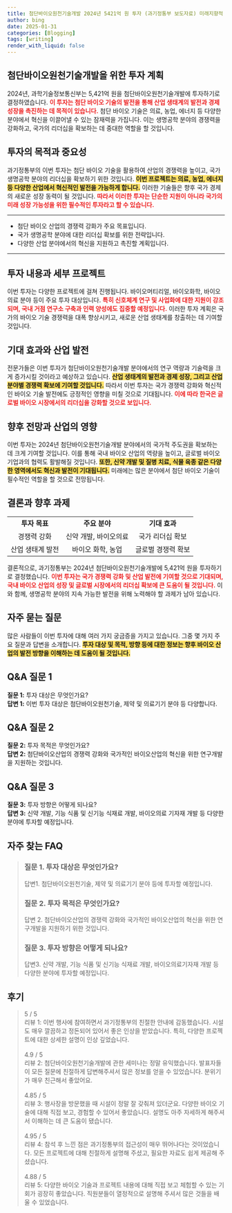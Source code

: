 ```yaml
---
title: 첨단바이오원천기술개발 2024년 5421억 원 투자 (과기정통부 보도자료) 미래지향적
author: bing
date: 2025-01-31
categories: [Blogging]
tags: [writing]
render_with_liquid: false
---
```



<h2 id='첨단바이오원천기술개발_투자_계획'>첨단바이오원천기술개발을 위한 투자 계획</h2>

<p>2024년, 과학기술정보통신부는 5,421억 원을 첨단바이오원천기술개발에 투자하기로 결정하였습니다. <b><span style="color: #ee2323;">이 투자는 첨단 바이오 기술의 발전을 통해 산업 생태계의 발전과 경제 성장을 촉진하는 데 목적이 있습니다.</span></b> 첨단 바이오 기술은 의료, 농업, 에너지 등 다양한 분야에서 혁신을 이끌어낼 수 있는 잠재력을 가집니다. 이는 생명공학 분야의 경쟁력을 강화하고, 국가의 리더십을 확보하는 데 중대한 역할을 할 것입니다.</p>

<h2 id='투자의_목적과_중요성'>투자의 목적과 중요성</h2>

<p>과기정통부의 이번 투자는 첨단 바이오 기술을 활용하여 산업의 경쟁력을 높이고, 국가 생명공학 분야의 리더십을 확보하기 위한 것입니다. <b><span style="background-color: #ffe066;">이번 프로젝트는 의료, 농업, 에너지 등 다양한 산업에서 혁신적인 발전을 가능하게 합니다.</span></b> 이러한 기술들은 향후 국가 경제의 새로운 성장 동력이 될 것입니다. <b><span style="color: #ee2323;">따라서 이러한 투자는 단순한 지원이 아니라 국가의 미래 성장 가능성을 위한 필수적인 투자라고 할 수 있습니다.</span></b></p>

<hr />

<ul>
    <li>첨단 바이오 산업의 경쟁력 강화가 주요 목표입니다.</li>
    <li>국가 생명공학 분야에 대한 리더십 확보를 위한 전략입니다.</li>
    <li>다양한 산업 분야에서의 혁신을 지원하고 촉진할 계획입니다.</li>
</ul>

<hr />

<h2 id='투자_내용과_세부_프로젝트'>투자 내용과 세부 프로젝트</h2>

<p>이번 투자는 다양한 프로젝트에 걸쳐 진행됩니다. 바이오머티리얼, 바이오화학, 바이오의료 분야 등이 주요 투자 대상입니다. <b><span style="color: #ee2323;">특히 신호체계 연구 및 사업화에 대한 지원이 강조되며, 국내 거점 연구소 구축과 인력 양성에도 집중할 예정입니다.</span></b> 이러한 투자 계획은 국가의 바이오 기술 경쟁력을 대폭 향상시키고, 새로운 산업 생태계를 창출하는 데 기여할 것입니다.</p>

<h2 id='기대효과와_산업_발전'>기대 효과와 산업 발전</h2>

<p>전문가들은 이번 투자가 첨단바이오원천기술개발 분야에서의 연구 역량과 기술력을 크게 증가시킬 것이라고 예상하고 있습니다. <b><span style="background-color: #ffe066;">산업 생태계의 발전과 경제 성장, 그리고 산업 분야별 경쟁력 확보에 기여할 것입니다.</span></b> 따라서 이번 투자는 국가 경쟁력 강화와 혁신적인 바이오 기술 발전에도 긍정적인 영향을 미칠 것으로 기대됩니다. <b><span style="color: #ee2323;">이에 따라 한국은 글로벌 바이오 시장에서의 리더십을 강화할 것으로 보입니다.</span></b></p>

<h2 id='향후_전망과_산업의_영향'>향후 전망과 산업의 영향</h2>

<p>이번 투자는 2024년 첨단바이오원천기술개발 분야에서의 국가적 주도권을 확보하는 데 크게 기여할 것입니다. 이를 통해 국내 바이오 산업의 역량을 높이고, 글로벌 바이오 기업과의 협력도 활발해질 것입니다. <b><span style="background-color: #ffe066;">또한, 신약 개발 및 질병 치료, 식물 육종 같은 다양한 영역에서도 혁신과 발전이 기대됩니다.</span></b> 미래에는 많은 분야에서 첨단 바이오 기술이 필수적인 역할을 할 것으로 전망됩니다.</p>

<h2 id='결론과_향후_과제'>결론과 향후 과제</h2>

<table>
    <tr>
        <td style="text-align: center; height: 17px;"><b>투자 목표</b></td>
        <td style="text-align: center; height: 17px;"><b>주요 분야</b></td>
        <td style="text-align: center; height: 17px;"><b>기대 효과</b></td>
    </tr>
    <tr>
        <td style="text-align: center; height: 17px;">경쟁력 강화</td>
        <td style="text-align: center; height: 17px;">신약 개발, 바이오의료</td>
        <td style="text-align: center; height: 17px;">국가 리더십 확보</td>
    </tr>
    <tr>
        <td style="text-align: center; height: 17px;">산업 생태계 발전</td>
        <td style="text-align: center; height: 17px;">바이오 화학, 농업</td>
        <td style="text-align: center; height: 17px;">글로벌 경쟁력 확보</td>
    </tr>
</table>

<p>결론적으로, 과기정통부는 2024년 첨단바이오원천기술개발에 5,421억 원을 투자하기로 결정했습니다. <b><span style="color: #ee2323;">이번 투자는 국가 경쟁력 강화 및 산업 발전에 기여할 것으로 기대되며, 국내 바이오 산업의 성장 및 글로벌 시장에서의 리더십 확보에 큰 도움이 될 것입니다.</span></b> 이와 함께, 생명공학 분야의 지속 가능한 발전을 위해 노력해야 할 과제가 남아 있습니다.</p>

<h2 id='자주_묻는_질문'>자주 묻는 질문</h2>

<p>많은 사람들이 이번 투자에 대해 여러 가지 궁금증을 가지고 있습니다. 그중 몇 가지 주요 질문과 답변을 소개합니다. <b><span style="background-color: #ffe066;">투자 대상 및 목적, 방향 등에 대한 정보는 향후 바이오 산업의 발전 방향을 이해하는 데 도움이 될 것입니다.</span></b></p>

<h2 id='QNA_질문_1'>Q&A 질문 1</h2>

<p><b>질문 1:</b> 투자 대상은 무엇인가요?<br>
<b>답변 1:</b> 이번 투자 대상은 첨단바이오원천기술, 제약 및 의료기기 분야 등 다양합니다.</p>

<h2 id='QNA_질문_2'>Q&A 질문 2</h2>

<p><b>질문 2:</b> 투자 목적은 무엇인가요?<br>
<b>답변 2:</b> 첨단바이오산업의 경쟁력 강화와 국가적인 바이오산업의 혁신을 위한 연구개발을 지원하는 것입니다.</p>

<h2 id='QNA_질문_3'>Q&A 질문 3</h2>

<p><b>질문 3:</b> 투자 방향은 어떻게 되나요?<br>
<b>답변 3:</b> 신약 개발, 기능 식품 및 신기능 식재료 개발, 바이오의료 기자재 개발 등 다양한 분야에 투자할 예정입니다.</p>


<h2 id='자주_찾는_FAQ'>자주 찾는 FAQ</h2>
<div itemscope="" itemtype="https://schema.org/FAQPage"> 
<blockquote> 
<div itemscope="" itemprop="mainEntity" itemtype="https://schema.org/Question"> 
<h3 itemprop="name">질문 1. 투자 대상은 무엇인가요?</h3> 
<div itemscope="" itemprop="acceptedAnswer" itemtype="https://schema.org/Answer"> 
<span itemprop="text"> 
<p>답변1. 첨단바이오원천기술, 제약 및 의료기기 분야 등에 투자할 예정입니다.</p> 
</span> 
</div> 
</div> 
<div itemscope="" itemprop="mainEntity" itemtype="https://schema.org/Question"> 
<h3 itemprop="name">질문 2. 투자 목적은 무엇인가요?</h3> 
<div itemscope="" itemprop="acceptedAnswer" itemtype="https://schema.org/Answer"> 
<span itemprop="text"> 
<p>답변 2. 첨단바이오산업의 경쟁력 강화와 국가적인 바이오산업의 혁신을 위한 연구개발을 지원하기 위한 것입니다.</p> 
</span> 
</div> 
</div> 
<div itemscope="" itemprop="mainEntity" itemtype="https://schema.org/Question"> 
<h3 itemprop="name">질문 3. 투자 방향은 어떻게 되나요?</h3> 
<div itemscope="" itemprop="acceptedAnswer" itemtype="https://schema.org/Answer"> 
<span itemprop="text"> 
<p>답변3. 신약 개발, 기능 식품 및 신기능 식재료 개발, 바이오의료기자재 개발 등 다양한 분야에 투자할 예정입니다.</p> 
</span> 
</div> 
</div> 
</blockquote> 
</div>
<h2 id='후기'>후기</h2>
<div itemscope itemtype="https://schema.org/Product">
  <blockquote>
  <div itemprop="review" itemscope itemtype="https://schema.org/Review">
      <div itemprop="reviewRating" itemscope itemtype="https://schema.org/Rating"> <span itemprop="ratingValue">5</span> / <span itemprop="bestRating">5</span> </div>
      <span itemprop="reviewBody">리뷰 1: 이번 행사에 참여하면서 과기정통부의 친절한 안내에 감동했습니다. 시설도 매우 깔끔하고 정돈되어 있어서 좋은 인상을 받았습니다. 특히, 다양한 프로젝트에 대한 상세한 설명이 인상 깊었습니다.</span>
  </div>
  <br>
  <div itemprop="review" itemscope itemtype="https://schema.org/Review">
      <div itemprop="reviewRating" itemscope itemtype="https://schema.org/Rating"> <span itemprop="ratingValue">4.9</span> / <span itemprop="bestRating">5</span> </div>
      <span itemprop="reviewBody">리뷰 2: 첨단바이오원천기술개발에 관한 세미나는 정말 유익했습니다. 발표자들이 모든 질문에 친절하게 답변해주셔서 많은 정보를 얻을 수 있었습니다. 분위기가 매우 친근해서 좋았어요.</span>
  </div>
  <br>
  <div itemprop="review" itemscope itemtype="https://schema.org/Review">
      <div itemprop="reviewRating" itemscope itemtype="https://schema.org/Rating"> <span itemprop="ratingValue">4.85</span> / <span itemprop="bestRating">5</span> </div>
      <span itemprop="reviewBody">리뷰 3: 행사장을 방문했을 때 시설이 정말 잘 갖춰져 있더군요. 다양한 바이오 기술에 대해 직접 보고, 경험할 수 있어서 좋았습니다. 설명도 아주 자세하게 해주셔서 이해하는 데 큰 도움이 됐습니다.</span>
  </div>
  <br>
  <div itemprop="review" itemscope itemtype="https://schema.org/Review">
      <div itemprop="reviewRating" itemscope itemtype="https://schema.org/Rating"> <span itemprop="ratingValue">4.95</span> / <span itemprop="bestRating">5</span> </div>
      <span itemprop="reviewBody">리뷰 4: 참석 후 느낀 점은 과기정통부의 접근성이 매우 뛰어나다는 것이었습니다. 모든 프로젝트에 대해 친절하게 설명해 주셨고, 필요한 자료도 쉽게 제공해 주셨습니다.</span>
  </div>
  <br>
  <div itemprop="review" itemscope itemtype="https://schema.org/Review">
      <div itemprop="reviewRating" itemscope itemtype="https://schema.org/Rating"> <span itemprop="ratingValue">4.88</span> / <span itemprop="bestRating">5</span> </div>
      <span itemprop="reviewBody">리뷰 5: 다양한 바이오 기술과 프로젝트 내용에 대해 직접 보고 체험할 수 있는 기회가 굉장히 좋았습니다. 직원분들이 열정적으로 설명해 주셔서 많은 것들을 배울 수 있었습니다.</span>
  </div>
  </blockquote>
</div>
